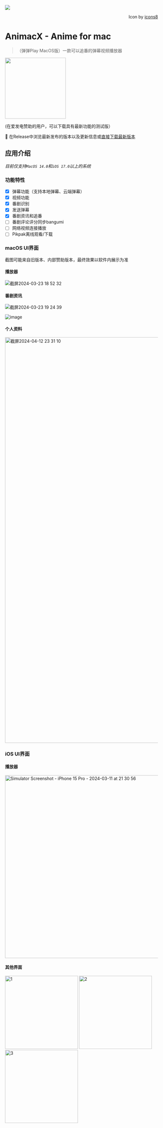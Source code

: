 <img src="https://github.com/AnimacX/AnimacX/assets/55338151/d1b7a496-5426-46b3-9166-81faf2a5a83a" align="center" />
<p align="right">Icon by <a href="https://www.icons8.com">icons8</a></p>

# AnimacX - Anime for mac

>（弹弹Play MacOS版）一款可以追番的弹幕视频播放器

<a href="https://afdian.net/a/animacx"><img width="200" src="https://pic1.afdiancdn.com/static/img/welcome/button-sponsorme.png" alt=""></a>

(在爱发电赞助的用户，可以下载具有最新功能的测试版）

🚀 在Release中浏览最新发布的版本以及更新信息或[直接下载最新版本](https://animacx.pressed.top/api/v1/release/download/latest?s=github.com)

## 应用介绍

*目前仅支持`MacOS 14.0`和`iOS 17.0`以上的系统*

### 功能特性

- [x] 弹幕功能（支持本地弹幕、云端弹幕）
- [x] 视频功能
- [x] 番剧识别
- [x] 发送弹幕
- [x] 番剧资讯和追番
- [ ] 番剧评论评分同步bangumi
- [ ] 网络视频连接播放
- [ ] Pikpak离线观看/下载

### macOS UI界面

截图可能来自旧版本、内部赞助版本，最终效果以软件内展示为准

#### 播放器

![截屏2024-03-23 18 52 32](https://github.com/AnimacX/AnimacX/assets/55338151/d2a4b26d-5a25-4024-8b8b-24c44a8fdc19)

#### 番剧资讯

![截屏2024-03-23 19 24 39](https://github.com/AnimacX/AnimacX/assets/55338151/90b47eed-d47d-40c6-9b56-f2ddb3c5ed71)

![image](https://github.com/AnimacX/AnimacX/assets/55338151/2554aba2-2d2e-4f76-996e-694358e48619)

#### 个人资料

<img width="1331" alt="截屏2024-04-12 23 31 10" src="https://github.com/AnimacX/AnimacX/assets/55338151/9514b77f-344b-4c2f-9d0c-8be2510ae784">

### iOS UI界面

#### 播放器

<img width="600" alt="Simulator Screenshot - iPhone 15 Pro - 2024-03-11 at 21 30 56" src="https://github.com/AnimacX/AnimacX/assets/55338151/45b60285-18bb-4b26-8446-0b8b92aadd7a">

#### 其他界面

<img width="240" alt="1" src="https://github.com/AnimacX/AnimacX/assets/55338151/21f083f0-3994-4ac0-9529-dd7ef5e055c2">

<img width="240" alt="2" src="https://github.com/AnimacX/AnimacX/assets/55338151/218af06e-ed27-446d-bd60-2e7671ff413e">

<img width="240" alt="3" src="https://github.com/AnimacX/AnimacX/assets/55338151/e00d9b7a-95ce-42ee-952e-2a0736342c30">




